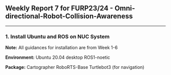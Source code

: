 ## Weekly Report 7 for FURP23/24 - Omni-directional-Robot-Collision-Awareness

---


### 1. Install Ubuntu and ROS on NUC System

**Note:** All guidances for installation are from Week 1-6

**Environment:** 
Ubuntu 20.04 desktop
ROS1-noetic

**Package:**
Cartographer
RoboRTS-Base
Turtlebot3 (for navigation)
